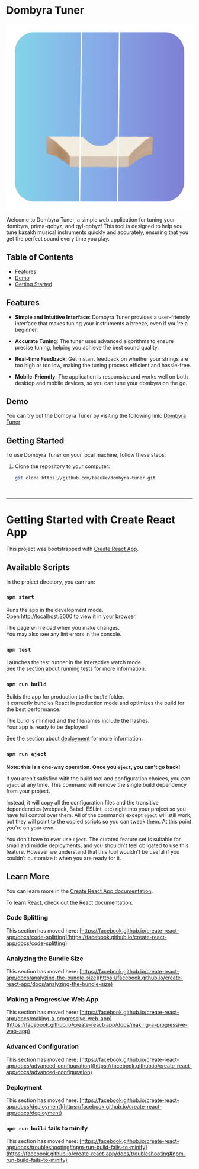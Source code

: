 # Dombyra Tuner

![Dombyra Tuner Logo](tuner_logo-02.png)

Welcome to Dombyra Tuner, a simple web application for tuning your dombyra, prima-qobyz, and qyl-qobyz! This tool is designed to help you tune kazakh musical instruments quickly and accurately, ensuring that you get the perfect sound every time you play.

## Table of Contents

- [Features](#features)
- [Demo](#demo)
- [Getting Started](#getting-started)

## Features

- **Simple and Intuitive Interface**: Dombyra Tuner provides a user-friendly interface that makes tuning your instruments a breeze, even if you're a beginner.

- **Accurate Tuning**: The tuner uses advanced algorithms to ensure precise tuning, helping you achieve the best sound quality.

- **Real-time Feedback**: Get instant feedback on whether your strings are too high or too low, making the tuning process efficient and hassle-free.

- **Mobile-Friendly**: The application is responsive and works well on both desktop and mobile devices, so you can tune your dombyra on the go.

## Demo

You can try out the Dombyra Tuner by visiting the following link: [Dombyra Tuner]([https://baeuke.github.io/dombyra-tuner/](https://dombyra-tuner.vercel.app/))

## Getting Started

To use Dombyra Tuner on your local machine, follow these steps:

1. Clone the repository to your computer:

   ```bash
   git clone https://github.com/baeuke/dombyra-tuner.git




---
# Getting Started with Create React App

This project was bootstrapped with [Create React App](https://github.com/facebook/create-react-app).

## Available Scripts

In the project directory, you can run:

### `npm start`

Runs the app in the development mode.\
Open [http://localhost:3000](http://localhost:3000) to view it in your browser.

The page will reload when you make changes.\
You may also see any lint errors in the console.

### `npm test`

Launches the test runner in the interactive watch mode.\
See the section about [running tests](https://facebook.github.io/create-react-app/docs/running-tests) for more information.

### `npm run build`

Builds the app for production to the `build` folder.\
It correctly bundles React in production mode and optimizes the build for the best performance.

The build is minified and the filenames include the hashes.\
Your app is ready to be deployed!

See the section about [deployment](https://facebook.github.io/create-react-app/docs/deployment) for more information.

### `npm run eject`

**Note: this is a one-way operation. Once you `eject`, you can't go back!**

If you aren't satisfied with the build tool and configuration choices, you can `eject` at any time. This command will remove the single build dependency from your project.

Instead, it will copy all the configuration files and the transitive dependencies (webpack, Babel, ESLint, etc) right into your project so you have full control over them. All of the commands except `eject` will still work, but they will point to the copied scripts so you can tweak them. At this point you're on your own.

You don't have to ever use `eject`. The curated feature set is suitable for small and middle deployments, and you shouldn't feel obligated to use this feature. However we understand that this tool wouldn't be useful if you couldn't customize it when you are ready for it.

## Learn More

You can learn more in the [Create React App documentation](https://facebook.github.io/create-react-app/docs/getting-started).

To learn React, check out the [React documentation](https://reactjs.org/).

### Code Splitting

This section has moved here: [https://facebook.github.io/create-react-app/docs/code-splitting](https://facebook.github.io/create-react-app/docs/code-splitting)

### Analyzing the Bundle Size

This section has moved here: [https://facebook.github.io/create-react-app/docs/analyzing-the-bundle-size](https://facebook.github.io/create-react-app/docs/analyzing-the-bundle-size)

### Making a Progressive Web App

This section has moved here: [https://facebook.github.io/create-react-app/docs/making-a-progressive-web-app](https://facebook.github.io/create-react-app/docs/making-a-progressive-web-app)

### Advanced Configuration

This section has moved here: [https://facebook.github.io/create-react-app/docs/advanced-configuration](https://facebook.github.io/create-react-app/docs/advanced-configuration)

### Deployment

This section has moved here: [https://facebook.github.io/create-react-app/docs/deployment](https://facebook.github.io/create-react-app/docs/deployment)

### `npm run build` fails to minify

This section has moved here: [https://facebook.github.io/create-react-app/docs/troubleshooting#npm-run-build-fails-to-minify](https://facebook.github.io/create-react-app/docs/troubleshooting#npm-run-build-fails-to-minify)
